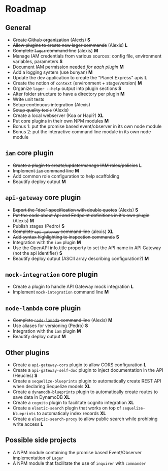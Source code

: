 Roadmap
===

General
---

*   ~~Create Github organization~~ (Alexis) **S**
*   ~~Allow plugins to create new lager commands~~ (Alexis) **L**
*   ~~Complete `lager` command line~~ (alexis) **M**
*   Manage IAM credentials from various sources: config file, environment variables, parameters **S**
*   Document IAM permission needed *for each plugin* **M**
*   Add a logging system (use bunyan) **M**
*   Update the dev application to create the "Planet Express" apis **L**
*   Create the notion of `context` (environment + stage/version) **M**
*   Organize `lager --help` output into plugin sections **S**
*   Alter folder structure to have a directory per plugin **M**
*   Write unit tests
*   ~~Setup continuous integration~~ (Alexis)
*   ~~Setup quality tools~~ (Alexis)
*   Create a local webserver (Koa or Hapi?) **XL**
*   Put core plugins in their own NPM modules **M**
*   Bonus 1: put the promise based event/observer in its own node module
*   Bonus 2: put the interactive command line module in its own node module

`iam` core plugin
---

*   ~~Create a plugin to create/update/manage IAM roles/policies~~ **L**
*   ~~Implement `iam` command line~~ **M**
*   Add common role configuration to help scaffolding
*   Beautify deploy output **M**

`api-gateway` core plugin
---

*   ~~Export the "doc" specification with double quotes~~ (Alexis) **S**
*   ~~Put the code about Api and Endpoint definitions in it's own plugin~~ (Alexis) **M**
*   Publish stages (Pedro) **S**
*   ~~Complete `api-gateway` command line~~ (alexis) **XL**
*   ~~Add syntax highlighting to inspection commands~~ **S**
*   Integration with the `iam` plugin **M**
*   Use the OpenAPI info.title property to set the API name in API Gateway (not the api identifier) **S**
*   Beautify deploy output (ASCII array describing configuration?) **M**

`mock-integration` core plugin
---

*   Create a plugin to handle API Gateway mock integration **L**
*   Implement `mock-integration` command line **M**

`node-lambda` core plugin
---

*   ~~Complete `node-lambda` command line~~ (Alexis) **M**
*   Use aliases for versioning (Pedro) **S**
*   Integration with the `iam` plugin **M**
*   Beautify deploy output **M**

Other plugins
---

*   Create a `api-gateway-cors` plugin to allow CORS configuration **L**
*   Create a `api-gateway-self-doc` plugin to inject documentation in the API (Heucles) **S**
*   Create a `sequelize-blueprints` plugin to automatically create REST API when declaring Sequelize models **XL**
*   Create a `dynamodb-blueprints` plugin to automatically create routes to save data in DynamoDB **XL**
*   Create a `cognito` plugin to facilitate cognito integration **XL**
*   Create a `elastic-search` plugin that works on top of `sequelize-blueprints` to automaticaly index records **XL**
*   Create a `elastic-search-proxy` to allow public search while prohibing write access **L**

Possible side projects
---

*   A NPM module containing the promise based Event/Observer implementation of `Lager`
*   A NPM module that facilitate the use of `inquirer` with `commander`
